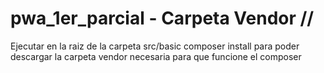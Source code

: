 # pwa_1er_parcial - Carpeta Vendor // 

Ejecutar en la raiz de la carpeta src/basic 
composer install
para poder descargar la carpeta vendor necesaria para que funcione el composer
